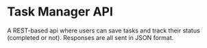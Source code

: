 # Task Manager API
A REST-based api where users can save tasks and track their status (completed or not). 
Responses are all sent in JSON format.
